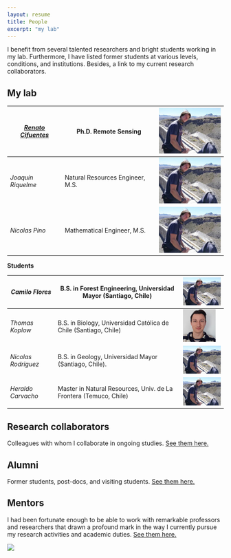 ```yaml
---
layout: resume
title: People
excerpt: "my lab"
---
```


I benefit from several talented researchers and bright students working in my lab.  Furthermore, I have listed former students at various levels, conditions, and institutions. Besides, a link to my current research collaborators. 

## My lab




|*[Renato Cifuentes](https://www.researchgate.net/profile/Renato_Cifuentes)*|Ph.D. Remote Sensing|![](images/nicoRfull.jpg)|
| -------- | ---------- |---------- |
|*Joaquín Riquelme*|Natural Resources Engineer, M.S.|![](images/nicoRfull.jpg)|
|*Nicolas Pino*|Mathematical Engineer, M.S.|![](images/nicoRfull.jpg)|

__Students__


| *Camilo Flores* | B.S. in Forest Engineering, Universidad Mayor (Santiago, Chile)|![](images/nicoRfull.jpg)|
| -------- | ---------- |---------- |
| *Thomas Koplow* | B.S. in Biology, Universidad Católica de Chile (Santiago, Chile)|![](images/thomas.jpg)|
| *Nicolas Rodriguez* | B.S. in Geology, Universidad Mayor (Santiago, Chile).|![](images/nicoRfull.jpg)|
| *Heraldo Carvacho*| Master in Natural Resources, Univ. de La Frontera (Temuco, Chile)|![](images/nicoRfull.jpg)|


## Research collaborators
Colleagues with whom I collaborate in ongoing studies. [See them here.](./collabora.md)

## Alumni

Former students, post-docs, and visiting students. [See them here.](./alumni.md)

## Mentors

I had been fortunate enough to be able to work with remarkable professors and researchers that drawn a profound mark in the way I currently pursue my research activities and academic duties. [See them here.](./mentors.md)

![](images/groupRuca.jpg)

<!-- ### Footer
Our lab investigates how forest ecosystems change through time. We use both mathematical, theoretical, statistical and empirical approaches to address several research questions related to the development of forests; tree allometry; the scaling of tree-level processes to ecosystems; and the building of forest growth model. Our research also includes the long-term monitoring of the temperate forests in southern Chile.
![](images/groupRuca.jpg){width=200px height=200px}
![](images/droneYo.JPG)
![Kitten](images/groupRuca.jpg){:height="36px" width="36px"}
__Postdoc__
* *Renato Cifuentes*, Ph.D.
__Research assistants__
* *Joaquín Riquelme*, Natural Resources Engineer, M.S.
* *Nicolas Pino*, Mathematical Engineer.
__Visiting graduate students__
* *Patricio Ojeda*, Doctoral program in Forest Sciences, Universidad Austral de Chile (Valdivia, Chile)
![Kitten](images/groupRuca.jpg){ width=50%}
<img src="images/groupRuca.jpg" alt="drawing" width="200"/>
Last updated: August 2020 -->
